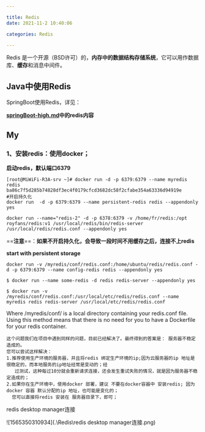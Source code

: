 ```yaml
---

title: Redis
date: 2021-11-2 10:40:06

categories: Redis

---
```


 Redis 是一个开源（BSD许可）的，**内存中的数据结构存储系统**，它可以用作数据库、**缓存**和消息中间件。

## Java中使用Redis

SpringBoot使用Redis，详见：

**[springBoot-high.md](../java-note/SpringBootHigh/springBoot-high.md)中的redis内容**

## My

### 1、安装redis：使用docker；

**启动redis，默认端口6379**

```shell
[root@MiWiFi-R3A-srv ~]# docker run -d -p 6379:6379 --name myredis redis
ba86c7f5d285b74828df3ec4f0179cfcd3682dc58f2cfabe354a63336d94919e
#开启持久化
docker run  -d -p 6379:6379 --name persistent-redis redis --appendonly yes

docker run --name="redis-2" -d -p 6378:6379 -v /home/fr/redis:/opt royfans/redis:v1 /usr/local/redis/bin/redis-server /usr/local/redis/redis.conf --appendonly yes

```

==**注意**==：**如果不开启持久化，会导致一段时间不用缓存之后，连接不上redis**

**start with persistent storage**

```shell
docker run -v /myredis/conf/redis.conf:/home/ubuntu/redis/redis.conf -d -p 6379:6379 --name config-redis redis --appendonly yes

$ docker run --name some-redis -d redis redis-server --appendonly yes

```



```shell
$ docker run -v /myredis/conf/redis.conf:/usr/local/etc/redis/redis.conf --name myredis redis redis-server /usr/local/etc/redis/redis.conf

```

Where /myredis/conf/ is a local directory containing your redis.conf file. Using this method means that there is no need for you to have a Dockerfile for your redis container.



```
这个问题我们在项目中遇到同样的问题，目前已经解决了。最终得到的答案是： 服务器不稳定造成的。
您可以尝试这样解决：
1.推荐使用生产环境的服务器，并且将redis 绑定生产环境的ip;因为云服务器的ip 地址是很稳定的，而本地服务的ip地址经常是变动的；经 
   过测试，这种每过10分就会重新请求连接，还会发生重试失败的情况，就是因为服务器不稳定造成的；
2.如果你在生产环境中，使用docker 部署，建议 不要在docker容器中 安装redis; 因为docker 容器 默认分配的ip 地址，也可能是变化的；
  您可以直接将redis 安装在 服务器目录下，即可；

```



redis desktop manager连接

![1565350310934](.\Redis\redis desktop manager连接.png)